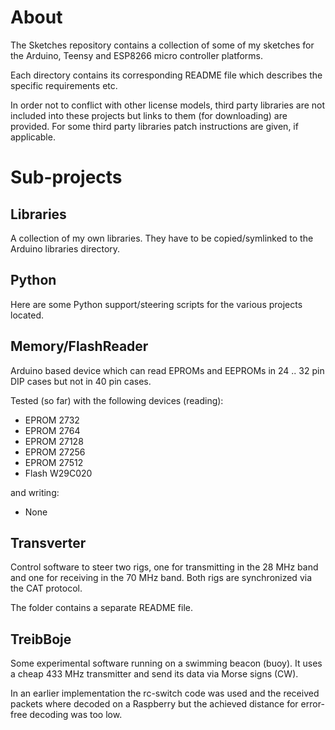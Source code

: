 # About

The Sketches repository contains a collection of some of my sketches for the 
Arduino, Teensy and ESP8266 micro controller platforms.

Each directory contains its corresponding README file which describes the
specific requirements etc.

In order not to conflict with other license models, third party libraries are not
included into these projects but links to them (for downloading) are provided.
For some third party libraries patch instructions are given, if applicable.

# Sub-projects

## Libraries

A collection of my own libraries. They have to be copied/symlinked to the
Arduino libraries directory.

## Python

Here are some Python support/steering scripts for the various projects located.

## Memory/FlashReader

Arduino based device which can read EPROMs and EEPROMs in 24 .. 32 pin DIP cases
but not in 40 pin cases.

Tested (so far) with the following devices (reading):
- EPROM 2732
- EPROM 2764
- EPROM 27128
- EPROM 27256
- EPROM 27512
- Flash W29C020

and writing:
- None

## Transverter

Control software to steer two rigs, one for transmitting in the 28 MHz band 
and one for receiving in the 70 MHz band. Both rigs are synchronized via the 
CAT protocol. 

The folder contains a separate README file.

## TreibBoje

Some experimental software running on a swimming beacon (buoy). It uses a
cheap 433 MHz transmitter and send its data via Morse signs (CW).

In an earlier implementation the rc-switch code was used and the received 
packets where decoded on a Raspberry but the achieved distance for error-free 
decoding was too low.
